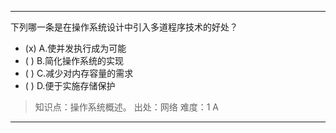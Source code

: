 ---
下列哪一条是在操作系统设计中引入多道程序技术的好处？
- (x) A.使并发执行成为可能 
- ( ) B.简化操作系统的实现 
- ( ) C.减少对内存容量的需求 
- ( ) D.便于实施存储保护

> 知识点：操作系统概述。
> 出处：网络
> 难度：1
> A

---